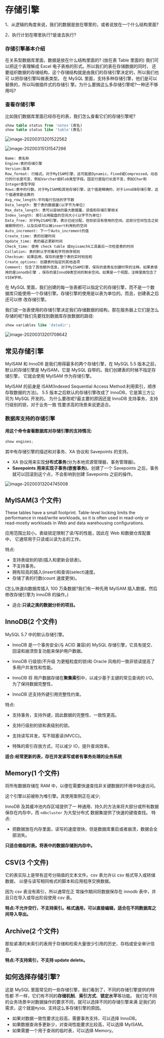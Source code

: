 # 存储引擎

1、从逻辑的角度来说，我们的数据是放在哪里的，或者说放在一个什么结构里面?

 2、执行计划在哪里执行?是谁去执行?

### 存储引擎基本介绍

在关系型数据库里面，数据是放在什么结构里面的? (放在表 Table 里面的)
我们可以把这个表理解成 Excel 电子表格的形式。所以我们的表在存储数据的同时，
还要组织数据的存储结构，这个存储结构就是由我们的存储引擎决定的，所以我们也可 以把存储引擎叫做表类型。
在 MySQL 里面，支持多种存储引擎，他们是可以替换的，所以叫做插件式的存储引 擎。为什么要搞这么多存储引擎呢?一种还不够用吗?

### 查看存储引擎

比如我们数据库里面已经存在的表，我们怎么查看它们的存储引擎呢?

```sql
show table status from 'notes'(库名)
show table status like 'table'(表名)
```

![image-20200313201522562](assets/image-20200313201522562.png)

![image-20200315131547266](assets/image-20200315131547266.png)

```
Name: 表名称
Engine:表的存储引擎
Version:版本
Row_format: 行格式。对于MyISAM引擎，这可能是Dynamic，Fixed或Compressed。动态行的行长度可变，例如Varchar或Blob类型字段。固定行是指行长度不变，例如Char和Integer类型字段
Rows:表中的行数。对于MyISAM和其他存储引擎，这个值是精确的，对于innoDB存储引擎，这个值通常是估算的
Avg_row_length:平均每行包括的字节数 
Data_length: 整个表的数据量(以字节为单位)
Max_data_length: 表可以容纳的最大数据量，该值和存储引擎相关
Index_length: 索引占用磁盘的空间大小(以字节为单位)
Data_free: 对于MyISAM引擎，表示已经分配，但目前没有使用的空间。这部分空间包含之前被删除的行，以及后续可以被insert利用到的空间
Auto_increment: 下一个Auto_increment的值
Create_time: 表的创建时间
Update_time: 表的最近更新时间
Check_time: 使用 check table 或myisamchk工具最后一次检查表的时间
Collation: 表的默认字符集和字符排序规则
Checksum: 如果启用，保存的是整个表的实时校验和
Create_options: 创建表时指定的其他选项
Comment: 包含了其他额外信息，对于MyISAM引擎，保存的是表在创建时带的注释。如果表使用的是innodb引擎 ，保存的是InnoDB表空间的剩余空间。如果是一个视图，注释里面包含了VIEW字样。
```

在 MySQL 里面，我们创建的每一张表都可以指定它的存储引擎，而不是一个数据库只能使用一个存储引擎。存储引擎的使用是以表为单位的。而且，创建表之后还可以修 改存储引擎。

我们说一张表使用的存储引擎决定我们存储数据的结构，那在服务器上它们是怎么 存储的呢?我们先要找到数据库存放数据的路径:

```sql
show variables like 'datadir';
```

![image-20200313201708642](assets/image-20200313201708642.png)

## 常见存储引擎

MyISAM 和 InnoDB 是我们用得最多的两个存储引擎，在 MySQL 5.5 版本之前， 默认的存储引擎是 MyISAM，它是 MySQL 自带的。我们创建表的时候不指定存储引擎， 它就会使用 MyISAM 作为存储引擎。

MyISAM 的前身是 ISAM(Indexed Sequential Access Method:利用索引，顺序 存取数据的方法)。
5.5 版本之后默认的存储引擎改成了 InnoDB，它是第三方公司为 MySQL 开发的。 为什么要改呢?最主要的原因还是 InnoDB 支持事务，支持行级别的锁，对于业务一致 性要求高的场景来说更适合。

### 数据库支持的存储引擎

#### 用这个命令查看数据库对存储引擎的支持情况:

```java
show engines;
```

其中有存储引擎的描述和对事务、XA 协议和 Savepoints 的支持。

- XA 协议用来实现**分布式事务**(分为本地资源管理器，事务管理器)。 
- **Savepoints 用来实现子事务(嵌套事务)**。创建了一个 Savepoints 之后，事务就可以回滚到这个点，不会影响到创建 Savepoints 之前的操作。

![image-20200313204745008](assets/image-20200313204745008.png)

## MyISAM(3 个文件)

These tables have a small footprint. Table-level locking limits the performance in read/write workloads, so it is often used in read-only or read-mostly workloads in Web and data warehousing configurations.

应用范围比较小。表级锁定限制了读/写的性能，因此在 Web 和数据仓库配置中， 它通常用于只读或以读为主的工作。

特点:

- 支持表级别的锁(插入和更新会锁表)。
- 不支持事务。 
- 拥有较高的插入(insert)和查询(select)速度。
- 存储了表的行数(count 速度更快)。

(怎么快速向数据库插入 100 万条数据?我们有一种先用 MyISAM 插入数据，然后修改存储引擎为 InnoDB 的操作。)

-  适合:**只读之类的数据分析的项目。**

## InnoDB(2 个文件)

MySQL  5.7 中的默认存储引擎。

- InnoDB 是一个事务安全(与 ACID 兼容)的 MySQL 存储引擎，它具有提交、回滚和崩溃恢复功能来保护用户数据。

- InnoDB 行级锁(不升级 为更粗粒度的锁)和 Oracle 风格的一致非锁读提高了多用户并发性和性能。
- InnoDB 将 用户数据存储在**聚集索引**中，以减少基于主键的常见查询的 I/O。为了保持数据完整性，

- InnoDB 还支持外键引用完整性约束。 

特点:

- 支持事务，支持外键，因此数据的完整性、一致性更高。

- 支持行级别的锁和表级别的锁。 
- 支持读写并发，写不阻塞读(MVCC)。 
- 特殊的索引存放方式，可以减少 IO，提升查询效率。 

**适合:经常更新的表，存在并发读写或者有事务处理的业务系统**

## Memory(1 个文件)

将所有数据存储在 RAM 中，以便在需要快速查找非关键数据的环境中快速访问。

这个引擎以前被称为堆引擎。其使用案例正在减少;

InnoDB 及其缓冲池内存区域提供了一 种通用、持久的方法来将大部分或所有数据保存在内存中，而 `ndbcluster` 为大型分布式 数据集提供了快速的键值查找。
特点:

- 把数据放在内存里面，读写的速度很快，但是数据库重启或者崩溃，数据会全部消失。

**只适合做临时表。将表中的数据存储到内存中。**

## CSV(3 个文件)

它的表实际上是带有逗号分隔值的文本文件。csv 表允许以 csv 格式导入或转储数据， 以便与读写相同格式的脚本和应用程序交换数据。

因为 csv 表没有索引，所以通常在正 常操作期间将数据保存在 innodb 表中，并且只在导入或导出阶段使用 csv 表。

**特点:不允许空行，不支持索引。格式通用，可以直接编辑，适合在不同数据库之间导入导出。**

## Archive(2 个文件)

那些紧凑的未索引的表用于存储和检索大量很少引用的历史、存档或安全审计信息。

 **特点:不支持索引，不支持 update delete。**

## 如何选择存储引擎?

这是 MySQL 里面常见的一些存储引擎，我们看到了，不同的存储引擎提供的特性都 不一样，它们有不同的**存储机制**、**索引方式**、**锁定水平**等功能。
我们在不同的业务场景中对数据操作的要求不同，就可以选择不同的存储引擎来满 足我们的需求，这个就是`MySQL `支持这么多存储引擎的原因。

- 如果对数据一致性要求比较高，需要事务支持，可以选择 InnoDB。
-  如果数据查询多更新少，对查询性能要求比较高，可以选择 MyISAM。 
- 如果需要一个用于查询的临时表，可以选择 Memory。